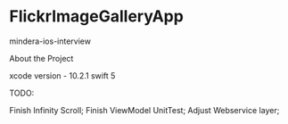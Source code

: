 # FlickrImageGalleryApp
mindera-ios-interview


About the Project 

xcode version - 10.2.1
swift 5

TODO:

Finish Infinity Scroll;
Finish ViewModel UnitTest;
Adjust Webservice layer;

